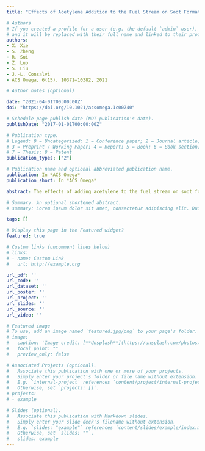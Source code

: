 ```yaml
---
title: "Effects of Acetylene Addition to the Fuel Stream on Soot Formation and Flame Properties in an Axisymmetric Laminar Coflow Ethylene/Air Diffusion Flame"

# Authors
# If you created a profile for a user (e.g. the default `admin` user), write the username (folder name) here 
# and it will be replaced with their full name and linked to their profile.
authors:
- X. Xie
- S. Zheng
- R. Sui
- Z. Luo
- S. Liu
- J.-L. Consalvi
- ACS Omega, 6(15), 10371–10382, 2021

# Author notes (optional)

date: "2021-04-01T00:00:00Z"
doi: "https://doi.org/10.1021/acsomega.1c00740"

# Schedule page publish date (NOT publication's date).
publishDate: "2017-01-01T00:00:00Z"

# Publication type.
# Legend: 0 = Uncategorized; 1 = Conference paper; 2 = Journal article;
# 3 = Preprint / Working Paper; 4 = Report; 5 = Book; 6 = Book section;
# 7 = Thesis; 8 = Patent
publication_types: ["2"]

# Publication name and optional abbreviated publication name.
publication: In *ACS Omega*
publication_short: In *ACS Omega*

abstract: The effects of adding acetylene to the fuel stream on soot formation and flame properties were investigated numerically in a laminar axisymmetric coflow ethylene/air diffusion flame using the open-source flame code Co-Flame in conjunction with an elementary gas-phase chemistry scheme and detailed transport and thermodynamic database. Radiation heat transfer of the radiating gases (H2O, C2H2, CO, and CO2) and soot was calculated using a statistical narrow-band correlated-k-based wide band model coupled with the discrete-ordinates method. The soot formation was described by the consecutive steps of soot nucleation, surface growth of soot particles via polycyclic aromatic hydrocarbons (PAHs)-soot condensation or the hydrogen abstraction acetylene addition (HACA) mechanism, and soot oxidation. The added acetylene affected the flame structure and soot concentration through not only chemical reactions among different species but also radiation effects. The chemical effect due to the added acetylene had a significant impact on soot formation. Specifically, it was confirmed that the addition of 10% acetylene caused an increase in the peak soot volumetric fraction (SVF) by 14.9% and the peak particle number density by about 21.1% (z = 1.5 cm). Furthermore, increasing acetylene concentration led to higher concentrations of propargyl, benzene, and PAHs and consequently directly enhanced soot nucleation rates. In addition, the increased H mole fractions also accentuated the soot surface growth. In contrast, the radiation effect of the addition of 10% acetylene was much weaker, resulting in slightly lower flame temperature and SVF, which in turn reduced the radiant heat loss.

# Summary. An optional shortened abstract.
# summary: Lorem ipsum dolor sit amet, consectetur adipiscing elit. Duis posuere tellus ac convallis placerat. Proin tincidunt magna sed ex sollicitudin condimentum.

tags: []

# Display this page in the Featured widget?
featured: true

# Custom links (uncomment lines below)
# links:
# - name: Custom Link
#   url: http://example.org

url_pdf: ''
url_code: ''
url_dataset: ''
url_poster: ''
url_project: ''
url_slides: ''
url_source: ''
url_video: ''

# Featured image
# To use, add an image named `featured.jpg/png` to your page's folder. 
# image:
#   caption: 'Image credit: [**Unsplash**](https://unsplash.com/photos/pLCdAaMFLTE)'
#   focal_point: ""
#   preview_only: false

# Associated Projects (optional).
#   Associate this publication with one or more of your projects.
#   Simply enter your project's folder or file name without extension.
#   E.g. `internal-project` references `content/project/internal-project/index.md`.
#   Otherwise, set `projects: []`.
# projects:
# - example

# Slides (optional).
#   Associate this publication with Markdown slides.
#   Simply enter your slide deck's filename without extension.
#   E.g. `slides: "example"` references `content/slides/example/index.md`.
#   Otherwise, set `slides: ""`.
#   slides: example
---
```

